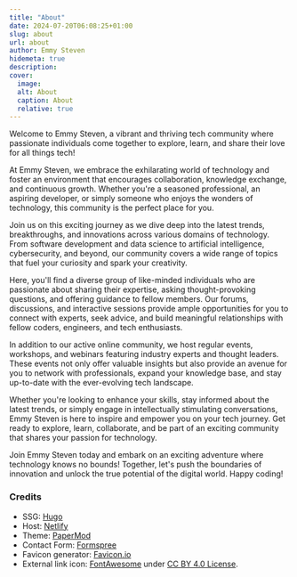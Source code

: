 ```yaml
---
title: "About"
date: 2024-07-20T06:08:25+01:00
slug: about
url: about
author: Emmy Steven
hidemeta: true
description:
cover:
  image:
  alt: About
  caption: About
  relative: true
---
```


Welcome to Emmy Steven, a vibrant and thriving tech community where passionate individuals come together to explore, learn, and share their love for all things tech!

At Emmy Steven, we embrace the exhilarating world of technology and foster an environment that encourages collaboration, knowledge exchange, and continuous growth. Whether you're a seasoned professional, an aspiring developer, or simply someone who enjoys the wonders of technology, this community is the perfect place for you.

Join us on this exciting journey as we dive deep into the latest trends, breakthroughs, and innovations across various domains of technology. From software development and data science to artificial intelligence, cybersecurity, and beyond, our community covers a wide range of topics that fuel your curiosity and spark your creativity.

Here, you'll find a diverse group of like-minded individuals who are passionate about sharing their expertise, asking thought-provoking questions, and offering guidance to fellow members. Our forums, discussions, and interactive sessions provide ample opportunities for you to connect with experts, seek advice, and build meaningful relationships with fellow coders, engineers, and tech enthusiasts.

In addition to our active online community, we host regular events, workshops, and webinars featuring industry experts and thought leaders. These events not only offer valuable insights but also provide an avenue for you to network with professionals, expand your knowledge base, and stay up-to-date with the ever-evolving tech landscape.

Whether you're looking to enhance your skills, stay informed about the latest trends, or simply engage in intellectually stimulating conversations, Emmy Steven is here to inspire and empower you on your tech journey. Get ready to explore, learn, collaborate, and be part of an exciting community that shares your passion for technology.

Join Emmy Steven today and embark on an exciting adventure where technology knows no bounds! Together, let's push the boundaries of innovation and unlock the true potential of the digital world. Happy coding!

### Credits
* SSG: [Hugo](https://gohugo.io/)
* Host: [Netlify](https://www.netlify.com/)
* Theme: [PaperMod](https://adityatelange.github.io/hugo-PaperMod/)
* Contact Form: [Formspree](https://formspree.io/)
* Favicon generator: [Favicon.io](https://favicon.io/)
* External link icon: [FontAwesome](https://fontawesome.com/) under [CC BY 4.0 License](https://fontawesome.com/license/free).
